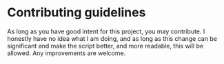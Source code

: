 # Contributing guidelines
As long as you have good intent for this project, you may contribute. I honestly have no idea what I am doing, and as long as this change can be significant and make the script better, and more readable, this will be allowed. Any improvements are welcome. 

